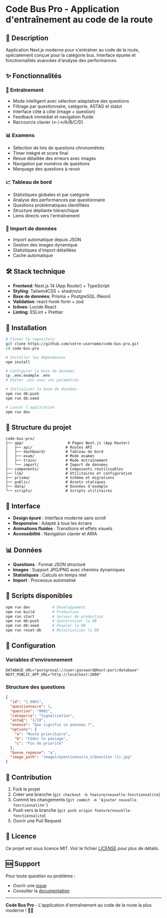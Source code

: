 # Code Bus Pro - Application d'entraînement au code de la route

## 🚌 Description
Application Next.js moderne pour s'entraîner au code de la route, spécialement conçue pour la catégorie bus. Interface épurée et fonctionnalités avancées d'analyse des performances.

## ✨ Fonctionnalités

### 🎯 Entraînement
- Mode intelligent avec sélection adaptative des questions
- Filtrage par questionnaire, catégorie, ASTAG et statut
- Interface côte à côte (image + question)
- Feedback immédiat et navigation fluide
- Raccourcis clavier (←/→/A/B/C/D)

### 📊 Examens
- Sélection de lots de questions chronométrés
- Timer intégré et score final
- Revue détaillée des erreurs avec images
- Navigation par numéros de questions
- Marquage des questions à revoir

### 📈 Tableau de bord
- Statistiques globales et par catégorie
- Analyse des performances par questionnaire
- Questions problématiques identifiées
- Structure dépliante hiérarchique
- Liens directs vers l'entraînement

### 🔧 Import de données
- Import automatique depuis JSON
- Gestion des images dynamique
- Statistiques d'import détaillées
- Cache automatique

## 🛠️ Stack technique

- **Frontend**: Next.js 14 (App Router) + TypeScript
- **Styling**: TailwindCSS + shadcn/ui
- **Base de données**: Prisma + PostgreSQL (Neon)
- **Validation**: react-hook-form + zod
- **Icônes**: Lucide React
- **Linting**: ESLint + Prettier

## 🚀 Installation

```bash
# Cloner le repository
git clone https://github.com/votre-username/code-bus-pro.git
cd code-bus-pro

# Installer les dépendances
npm install

# Configurer la base de données
cp .env.example .env
# Éditer .env avec vos paramètres

# Initialiser la base de données
npm run db:push
npm run db:seed

# Lancer l'application
npm run dev
```

## 📁 Structure du projet

```
code-bus-pro/
├── app/                    # Pages Next.js (App Router)
│   ├── api/               # Routes API
│   ├── dashboard/         # Tableau de bord
│   ├── exam/              # Mode examen
│   ├── train/             # Mode entraînement
│   └── import/            # Import de données
├── components/            # Composants réutilisables
├── lib/                   # Utilitaires et configuration
├── prisma/                # Schéma et migrations
├── public/                # Assets statiques
├── data/                  # Données d'exemple
└── scripts/               # Scripts utilitaires
```

## 🎨 Interface

- **Design épuré** : Interface moderne sans scroll
- **Responsive** : Adapté à tous les écrans
- **Animations fluides** : Transitions et effets visuels
- **Accessibilité** : Navigation clavier et ARIA

## 📊 Données

- **Questions** : Format JSON structuré
- **Images** : Support JPG/PNG avec chemins dynamiques
- **Statistiques** : Calculs en temps réel
- **Import** : Processus automatisé

## 🔧 Scripts disponibles

```bash
npm run dev          # Développement
npm run build        # Production
npm run start        # Serveur de production
npm run db:push      # Synchroniser la DB
npm run db:seed      # Peupler la DB
npm run reset-db     # Réinitialiser la DB
```

## 📝 Configuration

### Variables d'environnement

```env
DATABASE_URL="postgresql://user:password@host:port/database"
NEXT_PUBLIC_APP_URL="http://localhost:3000"
```

### Structure des questions

```json
{
  "id": "1_0001",
  "questionnaire": 1,
  "question": "0001",
  "categorie": "Signalisation",
  "astag": "1/10",
  "enonce": "Que signifie ce panneau ?",
  "options": {
    "a": "Route prioritaire",
    "b": "Cédez le passage",
    "c": "Fin de priorité"
  },
  "bonne_reponse": "a",
  "image_path": "images/questionnaire_1/Question (1).jpg"
}
```

## 🤝 Contribution

1. Fork le projet
2. Créer une branche (`git checkout -b feature/nouvelle-fonctionnalite`)
3. Commit les changements (`git commit -m 'Ajouter nouvelle fonctionnalité'`)
4. Push vers la branche (`git push origin feature/nouvelle-fonctionnalite`)
5. Ouvrir une Pull Request

## 📄 Licence

Ce projet est sous licence MIT. Voir le fichier [LICENSE](LICENSE) pour plus de détails.

## 🆘 Support

Pour toute question ou problème :
- Ouvrir une [issue](https://github.com/votre-username/code-bus-pro/issues)
- Consulter la [documentation](https://github.com/votre-username/code-bus-pro/wiki)

---

**Code Bus Pro** - L'application d'entraînement au code de la route la plus moderne ! 🚌✨
